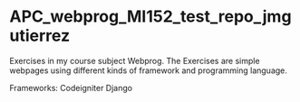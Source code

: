 # APC_webprog_MI152_test_repo_jmgutierrez

Exercises in my course subject Webprog. The Exercises are simple webpages using different kinds of framework and programming language.

Frameworks:
Codeigniter
Django
